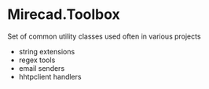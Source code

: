 # Mirecad.Toolbox
Set of common utility classes used often in various projects

- string extensions
- regex tools
- email senders
- hhtpclient handlers
